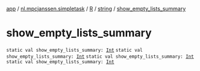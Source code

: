[app](../../../index.md) / [nl.mpcjanssen.simpletask](../../index.md) / [R](../index.md) / [string](index.md) / [show_empty_lists_summary](.)

# show_empty_lists_summary

`static val show_empty_lists_summary: `[`Int`](https://kotlinlang.org/api/latest/jvm/stdlib/kotlin/-int/index.html)
`static val show_empty_lists_summary: `[`Int`](https://kotlinlang.org/api/latest/jvm/stdlib/kotlin/-int/index.html)
`static val show_empty_lists_summary: `[`Int`](https://kotlinlang.org/api/latest/jvm/stdlib/kotlin/-int/index.html)
`static val show_empty_lists_summary: `[`Int`](https://kotlinlang.org/api/latest/jvm/stdlib/kotlin/-int/index.html)